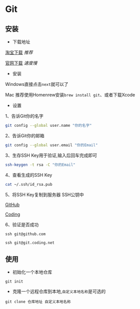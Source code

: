# Git

## 安装

- 下载地址

[淘宝下载](https://npm.taobao.org/mirrors/git-for-windows/) *推荐*

[官网下载](https://git-scm.com/download/) *速度慢*

- 安装

Windows直接点击`next`就可以了

Mac 推荐使用Homenrew安装`brew install git`、或者下载Xcode

- 设置

1、告诉Git你的名字

```bash
git config --global user.name "你的名字"
```

2、告诉Git你的邮箱

```bash
git config --global user.email "你的Email"
```

3、生存SSH Key用于验证,输入后回车完成即可

```bash
ssh-keygen -t rsa -C "你的Email"
```

4、查看生成的SSH Key

```bash
cat ~/.ssh/id_rsa.pub
```

5、将SSH Key复制到服务器 SSH公钥中

[GitHub](https://github.com/settings/keys)

[Coding](https://coding.net/user/account/setting/keys)

6、验证是否成功

```shell
ssh git@github.com
```

```shell
ssh git@git.coding.net
```

## 使用

- 初始化一个本地仓库

```shell
git init
```

- 克隆一个远程仓库到本地,`自定义本地名称`是可选的

```shell
git clone 仓库地址 自定义本地名称
```